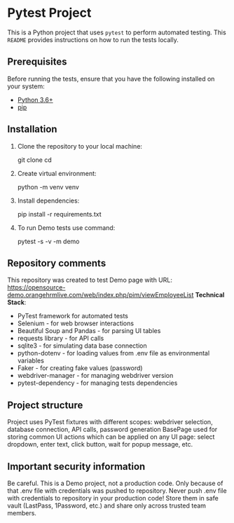 # Pytest Project

This is a Python project that uses `pytest` to perform automated testing.
This `README` provides instructions on how to run the tests locally.

## Prerequisites

Before running the tests, ensure that you have the following installed on your system:

- [Python 3.6+](https://www.python.org/downloads/)
- [pip](https://pip.pypa.io/en/stable/)

## Installation

1. Clone the repository to your local machine:

   git clone <repository-url>
   cd <repository-folder>

2. Create virtual environment:

    python -m venv venv

3. Install dependencies:

    pip install -r requirements.txt

4. To run Demo tests use command:

    pytest -s -v -m demo


## Repository comments

This repository was created to test Demo page with URL: https://opensource-demo.orangehrmlive.com/web/index.php/pim/viewEmployeeList
**Technical Stack**:
 - PyTest framework for automated tests
 - Selenium - for web browser interactions
 - Beautiful Soup and Pandas - for parsing UI tables
 - requests library - for API calls
 - sqlite3 - for simulating data base connection
 - python-dotenv  - for loading values from .env file as environmental variables
 - Faker - for creating fake values (password)
 - webdriver-manager - for managing webdriver version
 - pytest-dependency - for managing tests dependencies

## Project structure
Project uses PyTest fixtures with different scopes: webdriver selection, database connection, API calls, password generation 
BasePage used for storing common UI actions which can be applied on any UI page: select dropdown, enter text, click button, wait for popup message, etc. 

## Important security information 
Be careful. This is a Demo project, not a production code. 
Only because of that .env file with credentials was pushed to repository. 
Never push .env file with credentials to repository in your production code! 
Store them in safe vault (LastPass, 1Password, etc.) and share only across trusted team members.

